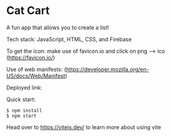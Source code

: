 # Cat Cart

A fun app that allows you to create a list! 

Tech stack: JavaScript, HTML, CSS, and Firebase

To get the icon: make use of favicon.io and click on png --> ico (https://favicon.io/)

Use of web manifests: (https://developer.mozilla.org/en-US/docs/Web/Manifest)

Deployed link: 

Quick start:

```
$ npm install
$ npm start
````

Head over to https://vitejs.dev/ to learn more about using vite

